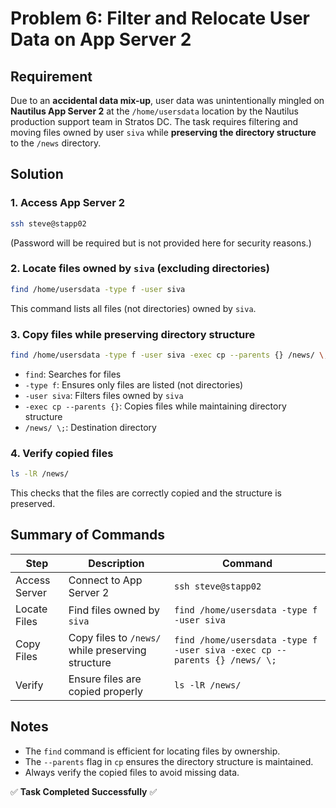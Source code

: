 # Problem 6: Filter and Relocate User Data on App Server 2

## **Requirement**
Due to an **accidental data mix-up**, user data was unintentionally mingled on **Nautilus App Server 2** at the `/home/usersdata` location by the Nautilus production support team in Stratos DC. The task requires filtering and moving files owned by user `siva` while **preserving the directory structure** to the `/news` directory.

## **Solution**
### **1. Access App Server 2**
```bash
ssh steve@stapp02
```
(Password will be required but is not provided here for security reasons.)

### **2. Locate files owned by `siva`** (excluding directories)
```bash
find /home/usersdata -type f -user siva
```
This command lists all files (not directories) owned by `siva`.

### **3. Copy files while preserving directory structure**
```bash
find /home/usersdata -type f -user siva -exec cp --parents {} /news/ \;
```
- `find`: Searches for files
- `-type f`: Ensures only files are listed (not directories)
- `-user siva`: Filters files owned by `siva`
- `-exec cp --parents {}`: Copies files while maintaining directory structure
- `/news/ \;`: Destination directory

### **4. Verify copied files**
```bash
ls -lR /news/
```
This checks that the files are correctly copied and the structure is preserved.

## **Summary of Commands**
| Step | Description | Command |
|------|-------------|----------|
| Access Server | Connect to App Server 2 | `ssh steve@stapp02` |
| Locate Files | Find files owned by `siva` | `find /home/usersdata -type f -user siva` |
| Copy Files | Copy files to `/news/` while preserving structure | `find /home/usersdata -type f -user siva -exec cp --parents {} /news/ \;` |
| Verify | Ensure files are copied properly | `ls -lR /news/` |

## **Notes**
- The `find` command is efficient for locating files by ownership.
- The `--parents` flag in `cp` ensures the directory structure is maintained.
- Always verify the copied files to avoid missing data.

✅ **Task Completed Successfully** ✅

